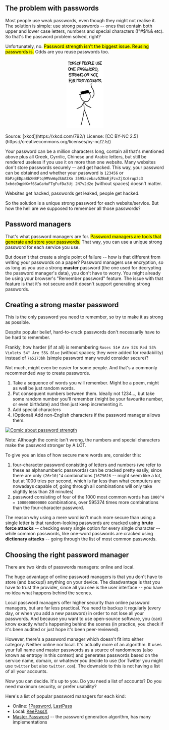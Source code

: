 ## The problem with passwords

Most people use weak passwords, even though they might not realise it. The solution is simple: use strong passwords -- ones that contain both upper and lower case letters, numbers and special characters (!"#$%& etc). So that's the password problem solved, right?

Unfortunately, no. <mark>Password strength isn't the biggest issue. Reusing passwords is.</mark> Odds are you reuse passwords too.

<p align="center"><img alt="People reuse passwords" src="/img/reuse.png"></p>
<span class="caption text-muted">Source: [xkcd](https://xkcd.com/792/) License: [CC BY-NC 2.5](https://creativecommons.org/licenses/by-nc/2.5/)</span>

Your password can be a million characters long, contain all that's mentioned above plus all Greek, Cyrrilic, Chinese and Arabic letters, but still be rendered useless if you use it on more than one website. Many websites don't store passwords securely -- and get hacked. This way, your password can be obtained and whether your password is `123456` or `BbPzgEDpa8bXN8Ftq9MVwWqdSAA3Xn 3595azebav5ZBmEjFzvZjXc6rup2c3 3xbdeDqpNXvf6SaGaHuFTgFufDa3Uj 2N7v2d2e` (without spaces) doesn't matter.

Websites get hacked, passwords get leaked, people get hacked.

So the solution is a unique strong password for each website/service. But how the hell are we supposed to remember all those passwords?

## Password managers

That's what password managers are for. <mark>Password managers are tools that generate and store your passwords.</mark> That way, you can use a unique strong password for each service you use.

But doesn't that create a single point of failure -- how is that different from writing your passwords on a paper? Password managers use encryption, so as long as you use a strong **master** password (the one used for decrypting the password manager's data), you don't have to worry. You might already be using your browser's "Remember password" feature. The issue with that feature is that it's not secure and it doesn't support generating strong passwords. 

## Creating a strong master password

This is the only password you need to remember, so try to make it as strong as possible.

Despite popular belief, hard-to-crack passwords don't necessarily have to be hard to remember.

Frankly, how harder (if at all) is remembering `Roses 51# Are 52$ Red 53% Violets 54^ Are 55& Blue` (without spaces; they were added for readability) instead of `7a5173bh` (simple password many would consider secure)?

Not much, might even be easier for some people. And that's a commonly recommended way to create passwords.

1. Take a sequence of words you will remember. Might be a poem, might as well be just random words.
2. Put consequent numbers between them. Ideally not 1234..., but take some random number you'll remember (might be your favourite number, or even birthdate) and then just keep incrementing it.
3. Add special characters
4. (Optional) Add non-English characters if the password manager allows them.

[![Comic about password strength](https://imgs.xkcd.com/comics/password_strength.png)](https://www.xkcd.com/936/)

Note: Although the comic isn't wrong, the numbers and special characters make the password stronger by A LOT.

To give you an idea of how secure mere words are, consider this: 

1. four-character password consisting of letters and numbers (we refer to these as alphanumberic passwords) can be cracked pretty easily, since there are only `(26+10)^4` combinations (`1679616` -- might seem like a lot, but at 1000 tries per second, which is far less than what computers are nowadays capable of, going through all combinations will only take slightly less than 28 minutes)
2. password consisting of four of the 1000 most common words has `1000^4 = 1000000000000` combinations, over 595374 times more combinations than the four-character password.

The reason why using a mere word isn't much more secure than using a single letter is that random-looking passwords are cracked using **brute force attacks** -- checking every single option for every single character -- while common passwords, like one-word passwords are cracked using **dictionary attacks** -- going through the list of most common passwords. 

## Choosing the right password manager

There are two kinds of passwords managers: online and local.

The huge advantage of online password managers is that you don't have to store (and backup!) anything on your device. The disadvantage is that you have to trust the provider, since all you see is the user interface -- you have no idea what happens behind the scenes.

Local password managers offer higher security than online password managers, but are far less practical. You need to backup it regularly (every day, or when you add a new password) in order to not lose all your passwords. And because you want to use open-source software, you (can) know exactly what's happening behind the scenes (in practice, you check if it's been audited or just hope it's been peer-reviewed).

However, there's a password manager which doesn't fit into either category. Neither online nor local. It's actually more of an algorithm. It uses your full name and master passwords as a source of randomness (also known as entropy in this context) and generates passwords based on the service name, domain, or whatever you decide to use (for Twitter you might use `twitter` but also `twitter.com`). The downside to this is not having a list of all your accounts.

Now you can decide. It's up to you. Do you need a list of accounts? Do you need maximum security, or prefer usability?

Here's a list of popular password managers for each kind:

- Online: [1Password](https://1password.com/), [LastPass](https://www.lastpass.com/)
- Local: [KeePassX](https://www.keepassx.org/)
- [Master Password](http://masterpasswordapp.com/) -- the password generation algorithm, has many implementations

